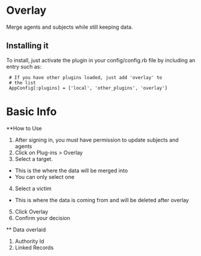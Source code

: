 # Overlay 

Merge agents and subjects while still keeping data.

## Installing it

To install, just activate the plugin in your config/config.rb file by
including an entry such as:

     # If you have other plugins loaded, just add 'overlay' to
     # the list
     AppConfig[:plugins] = ['local', 'other_plugins', 'overlay']
		  
# Basic Info

**How to Use

1.	After signing in, you must have permission to update subjects and agents
2.	Click on Plug-ins > Overlay
3.	Select a target. 
  *	This is the where the data will be merged into 
  *	You can only select one 
4.	Select a victim 
  * This is where the data is coming from and will be deleted after overlay
5.	Click Overlay
6.	Confirm your decision


** Data overlaid

1.	Authority Id
2.	Linked Records

